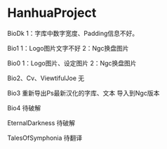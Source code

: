 ﻿# HanhuaProject
BioDk
1：字库中数字宽度、Padding信息不好。

Bio1
1：Logo图片文字不好
2：Ngc换盘图片

Bio0
1：Logo图片、设定图片
2：Ngc换盘图片

Bio2、Cv、ViewtifulJoe
无

Bio3
重新导出Ps最新汉化的字库、文本
导入到Ngc版本

Bio4
待破解

EternalDarkness
待破解

TalesOfSymphonia
待翻译